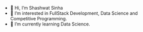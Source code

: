 - 👋 Hi, I’m Shashwat Sinha
- 👀 I’m interested in FullStack Development, Data Science and Competitive Programming. 
- 🌱 I’m currently learning Data Science.


